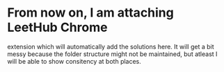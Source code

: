 # From now on, I am attaching LeetHub Chrome 
extension which will automatically add the 
solutions here. It will get a bit messy 
because the folder structure might not be 
maintained, but atleast I will be able to 
show consitency at both places.